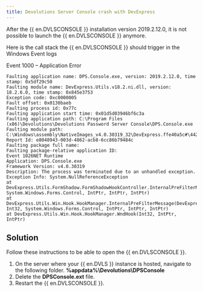 ```yaml
---
title: Devolutions Server Console crash with DevExpress
---
```

After the {{ en.DVLSCONSOLE }} installation version 2019.2.12.0, it is not possible to launch the {{ en.DVLSCONSOLE }} anymore.

Here is the call stack the {{ en.DVLSCONSOLE }} should trigger in the Windows Event logs

Event 1000 – Application Error

```
Faulting application name: DPS.Console.exe, version: 2019.2.12.0, time stamp: 0x5df29c50
Faulting module name: DevExpress.Utils.v18.2.ni.dll, version: 18.2.6.0, time stamp: 0x845e3753
Exception code: 0xc0000005
Fault offset: 0x0130baeb
Faulting process id: 0x77c
Faulting application start time: 0x01d5d03946bf6c3a
Faulting application path: C:\Program Files (x86)\Devolutions\Devolutions Password Server Console\DPS.Console.exe
Faulting module path: C:\Windows\assembly\NativeImages_v4.0.30319_32\DevExpress.ffe40a5c#\44210e7be8dab7c95a0fa0f011d9a163\DevExpress.Utils.v18.2.ni.dll
Report Id: e8048943-003d-4862-acb8-6cc86b79484c
Faulting package full name:
Faulting package-relative application ID:
Event 1026NET Runtime
Application: DPS.Console.exe
Framework Version: v4.0.30319
Description: The process was terminated due to an unhandled exception.
Exception Info: System.NullReferenceException
at DevExpress.Utils.FormShadow.FormShadowHookController.InternalPreFilterMessage(Int32, System.Windows.Forms.Control, IntPtr, IntPtr, IntPtr)
at DevExpress.Utils.Win.Hook.HookManager.InternalPreFilterMessage(DevExpress.Utils.Win.Hook.HookInfo, Int32, System.Windows.Forms.Control, IntPtr, IntPtr, IntPtr)
at DevExpress.Utils.Win.Hook.HookManager.WndHook(Int32, IntPtr, IntPtr)
```

## Solution

Follow these instructions to be able to open the {{ en.DVLSCONSOLE }}.

1. On the server where your {{ en.DVLS }} instance is hosted, navigate to the following folder.
**%appdata%\Devolutions\DPSConsole**
1. Delete the **DPSConsole.ext** file.
2. Restart the {{ en.DVLSCONSOLE }}.
